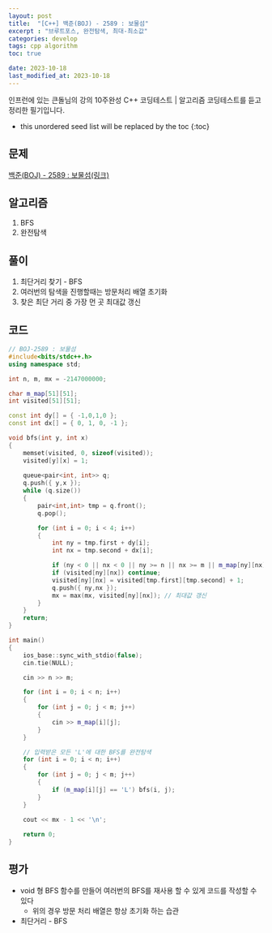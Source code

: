```yaml
---
layout: post
title:  "[C++] 백준(BOJ) - 2589 : 보물섬"
excerpt : "브루트포스, 완전탐색, 최대-최소값"
categories: develop
tags: cpp algorithm
toc: true

date: 2023-10-18
last_modified_at: 2023-10-18
---
```

> <span style="font-size: 80%">
인프런에 있는 큰돌님의 강의 10주완성 C++ 코딩테스트 | 알고리즘 코딩테스트를 듣고 정리한 필기입니다.</span>

<!--more-->

* this unordered seed list will be replaced by the toc
{:toc}

## 문제 

[백준(BOJ) - 2589 : 보물섬(링크)](https://www.acmicpc.net/problem/2589)

## 알고리즘

  1. BFS
  2. 완전탐색

## 풀이
  1. 최단거리 찾기 - BFS
  2. 여러번의 탐색을 진행할때는 방문처리 배열 초기화
  3. 찾은 최단 거리 중 가장 먼 곳 최대값 갱신

## 코드  
```cpp
// BOJ-2589 : 보물섬
#include<bits/stdc++.h>
using namespace std;

int n, m, mx = -2147000000;

char m_map[51][51];
int visited[51][51];

const int dy[] = { -1,0,1,0 };
const int dx[] = { 0, 1, 0, -1 };

void bfs(int y, int x)
{
	memset(visited, 0, sizeof(visited));
	visited[y][x] = 1;
	
	queue<pair<int, int>> q;
	q.push({ y,x });
	while (q.size())
	{
		pair<int,int> tmp = q.front();
		q.pop();

		for (int i = 0; i < 4; i++)
		{
			int ny = tmp.first + dy[i];
			int nx = tmp.second + dx[i];

			if (ny < 0 || nx < 0 || ny >= n || nx >= m || m_map[ny][nx] == 'W') continue;
			if (visited[ny][nx]) continue;
			visited[ny][nx] = visited[tmp.first][tmp.second] + 1;
			q.push({ ny,nx });
			mx = max(mx, visited[ny][nx]); // 최대값 갱신
		}
	}
	return;
}

int main()
{
	ios_base::sync_with_stdio(false);
	cin.tie(NULL);

	cin >> n >> m;

	for (int i = 0; i < n; i++)
	{
		for (int j = 0; j < m; j++)
		{
			cin >> m_map[i][j];
		}
	}

	// 입력받은 모든 'L'에 대한 BFS를 완전탐색
	for (int i = 0; i < n; i++)
	{
		for (int j = 0; j < m; j++)
		{
			if (m_map[i][j] == 'L') bfs(i, j);
		}
	}

	cout << mx - 1 << '\n';
	
	return 0;
}
```

## 평가  
* void 형 BFS 함수를 만들어 여러번의 BFS를 재사용 할 수 있게 코드를 작성할 수 있다
    * 위의 경우 방문 처리 배열은 항상 초기화 하는 습관
* 최단거리 - BFS 